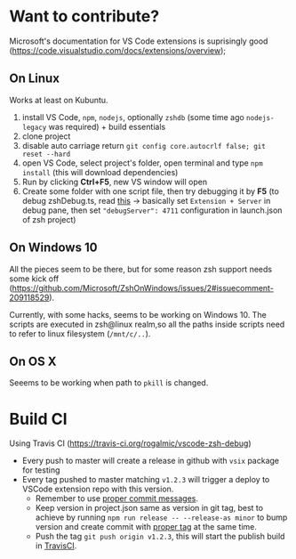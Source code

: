 # Want to contribute?

Microsoft's documentation for VS Code extensions is suprisingly good (https://code.visualstudio.com/docs/extensions/overview);

## On Linux
Works at least on Kubuntu.

1. install VS Code, `npm`, `nodejs`, optionally `zshdb` (some time ago `nodejs-legacy` was required) + build essentials
1. clone project
1. disable auto carriage return `git config core.autocrlf false; git reset --hard`
1. open VS Code, select project's folder, open terminal and type `npm install` (this will download dependencies)
1. Run by clicking **Ctrl+F5**, new VS window will open
1. Create some folder with one script file, then try debugging it by **F5** (to debug zshDebug.ts, read [this](https://code.visualstudio.com/docs/extensions/example-debuggers#_development-setup-for-mock-debug) -> basically set `Extension + Server` in debug pane, then set `"debugServer": 4711` configuration in launch.json of zsh project)

## On Windows 10
All the pieces seem to be there, but for some reason zsh support needs some kick off (https://github.com/Microsoft/ZshOnWindows/issues/2#issuecomment-209118529).

Currently, with some hacks, seems to be working on Windows 10. The scripts are executed in zsh@linux realm,so all the paths inside scripts need to refer to linux filesystem (`/mnt/c/..`).

## On OS X
Seeems to be working when path to `pkill` is changed.

# Build CI

Using Travis CI (https://travis-ci.org/rogalmic/vscode-zsh-debug)

- Every push to master will create a release in github with `vsix` package for testing
- Every tag pushed to master matching `v1.2.3` will trigger a deploy to VSCode extension repo with this version.
  - Remember to use [proper commit messages](https://github.com/conventional-changelog/standard-version#commit-message-convention-at-a-glance).
  - Keep version in project.json same as version in git tag, best to achieve by running `npm run release -- --release-as minor` to bump version and create commit with [proper tag](https://docs.npmjs.com/cli/version#git-tag-version) at the same time.
  - Push the tag `git push origin v1.2.3`, this will start the publish build in [TravisCI](https://travis-ci.org/rogalmic/vscode-zsh-debug).

